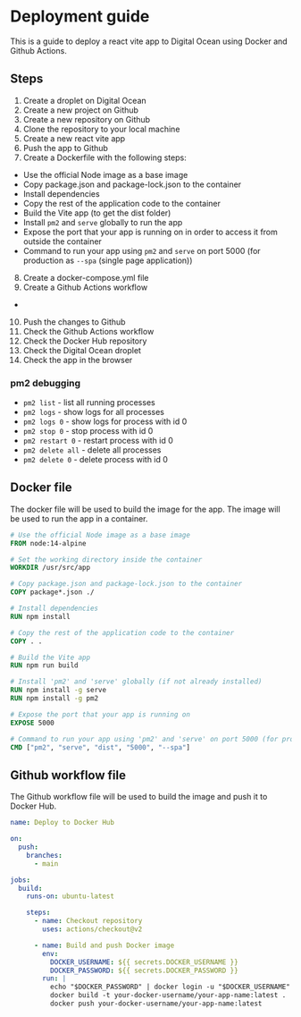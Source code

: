 # Deployment guide
This is a guide to deploy a react vite app to Digital Ocean using Docker and Github Actions.

## Steps
1. Create a droplet on Digital Ocean
2. Create a new project on Github
3. Create a new repository on Github
4. Clone the repository to your local machine
5. Create a new react vite app
6. Push the app to Github
7. Create a Dockerfile with the following steps:
  - Use the official Node image as a base image
  - Copy package.json and package-lock.json to the container
  - Install dependencies
  - Copy the rest of the application code to the container
  - Build the Vite app (to get the dist folder)
  - Install `pm2` and `serve` globally to run the app
  - Expose the port that your app is running on in order to access it from outside the container
  - Command to run your app using `pm2` and `serve` on port 5000 (for production as `--spa` (single page application))
8. Create a docker-compose.yml file
9. Create a Github Actions workflow
  - 
10. Push the changes to Github
11. Check the Github Actions workflow
12. Check the Docker Hub repository
13. Check the Digital Ocean droplet
14. Check the app in the browser

### pm2 debugging
- `pm2 list` - list all running processes
- `pm2 logs` - show logs for all processes
- `pm2 logs 0` - show logs for process with id 0
- `pm2 stop 0` - stop process with id 0
- `pm2 restart 0` - restart process with id 0
- `pm2 delete all` - delete all processes
- `pm2 delete 0` - delete process with id 0

## Docker file
The docker file will be used to build the image for the app. The image will be used to run the app in a container.

```dockerfile
# Use the official Node image as a base image
FROM node:14-alpine

# Set the working directory inside the container
WORKDIR /usr/src/app

# Copy package.json and package-lock.json to the container
COPY package*.json ./

# Install dependencies
RUN npm install

# Copy the rest of the application code to the container
COPY . .

# Build the Vite app
RUN npm run build

# Install 'pm2' and 'serve' globally (if not already installed)
RUN npm install -g serve
RUN npm install -g pm2

# Expose the port that your app is running on
EXPOSE 5000

# Command to run your app using 'pm2' and 'serve' on port 5000 (for production as --spa (single page application))
CMD ["pm2", "serve", "dist", "5000", "--spa"]
```

## Github workflow file
The Github workflow file will be used to build the image and push it to Docker Hub.

```yaml
name: Deploy to Docker Hub

on:
  push:
    branches:
      - main

jobs:
  build:
    runs-on: ubuntu-latest

    steps:
      - name: Checkout repository
        uses: actions/checkout@v2

      - name: Build and push Docker image
        env:
          DOCKER_USERNAME: ${{ secrets.DOCKER_USERNAME }}
          DOCKER_PASSWORD: ${{ secrets.DOCKER_PASSWORD }}
        run: |
          echo "$DOCKER_PASSWORD" | docker login -u "$DOCKER_USERNAME" --password-stdin
          docker build -t your-docker-username/your-app-name:latest .
          docker push your-docker-username/your-app-name:latest
```


